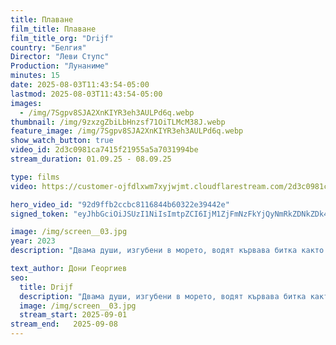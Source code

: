 ```yaml
---
title: Плаване
film_title: Плаване
film_title_org: "Drijf"
country: "Белгия"
Director: "Леви Ступс"
Production: "Лунаниме"
minutes: 15
date: 2025-08-03T11:43:54-05:00
lastmod: 2025-08-03T11:43:54-05:00
images:
  - /img/7Sgpv8SJA2XnKIYR3eh3AULPd6q.webp
thumbnail: /img/9zxzgZbiLbHnzsf71OiTLMcM38J.webp
feature_image: /img/7Sgpv8SJA2XnKIYR3eh3AULPd6q.webp
show_watch_button: true
video_id: 2d3c0981ca7415f21955a5a7031994be
stream_duration: 01.09.25 - 08.09.25

type: films
video: https://customer-ojfdlxwm7xyjwjmt.cloudflarestream.com/2d3c0981ca7415f21955a5a7031994be/iframe?preload=true

hero_video_id: "92d9ffb2ccbc8116844b60322e39442e"
signed_token: "eyJhbGciOiJSUzI1NiIsImtpZCI6IjM1ZjFmNzFkYjQyNmRkZDNkZDk4NGZjMzdlZTllOGJmIn0.eyJzdWIiOiIxNGE4N2FlMzEwNDBiZmY1YWZhZDg1ZjMzMzBlZjRkYiIsImtpZCI6IjM1ZjFmNzFkYjQyNmRkZDNkZDk4NGZjMzdlZTllOGJmIiwiZXhwIjoiMTc1NjczMDYxMyIsIm5iZiI6IjE3NTY3MjM0MTMifQ.fME9b5sxqvr6708rLgM-lv02V6TqioZ7zKCsImHHX4ArAlLxvtCCOMOaCtFA2WfAsvLsG4a3eIo7wIqDiVnMbj3HVyTLPjXmS6sP2cXVSgZ_Z0q_shMqsnydLg_qDuHDop91_R7RJNy3X-l6DD1R-zsgQ7mo0cGQa4LlYl6TfFEPV9DNreGOJXXJYkeO40iPR_M600yRFEl1rcGa24fUXvHDIXYe8Bjf9h0EBWw_pYLDd3ip2llbSMEOjjy39Lbloq2p59WecghRLUGdK2n4axTIt-CSwI_kxH5C1BpWmhUa4OmCEHzXzYOWag4WYlcSNdjTQ5YmvSVhu8Gz11nLGg"

image: /img/screen__03.jpg
year: 2023
description: "Двама души, изгубени в морето, водят кървава битка както за оцеляването си, така и за спасяването на връзката си."

text_author: Дони Георгиев
seo:
  title: Drijf
  description: "Двама души, изгубени в морето, водят кървава битка както за оцеляването си, така и за спасяването на връзката си."
  image: /img/screen__03.jpg
  stream_start: 2025-09-01
stream_end:   2025-09-08
---
```

